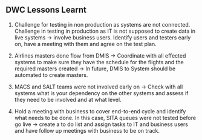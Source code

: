 ## DWC Lessons Learnt

1. Challenge for testing in non production as systems are not connected. Challenge in testing in production as IT is not supposed to create data in live systems -> involve business users. Identify users and testers early on, have a meeting with them and agree on the test plan.

2. Airlines masters done flow from DMIS -> Coordinate with all effected systems to make sure they have the schedule for the flights and the required masters created -> In future, DMIS to System should be automated to create masters.

3. MACS and SALT teams were not involved early on -> Check with all systems what is your dependency on the other systems and assess if they need to be involved and at what level.

4. Hold a meeting with business to cover end-to-end cycle and identify what needs to be done. In this case, SITA queues were not tested before go live -> create a to do list and assign tasks to IT and business users and have follow up meetings with business to be on track.
